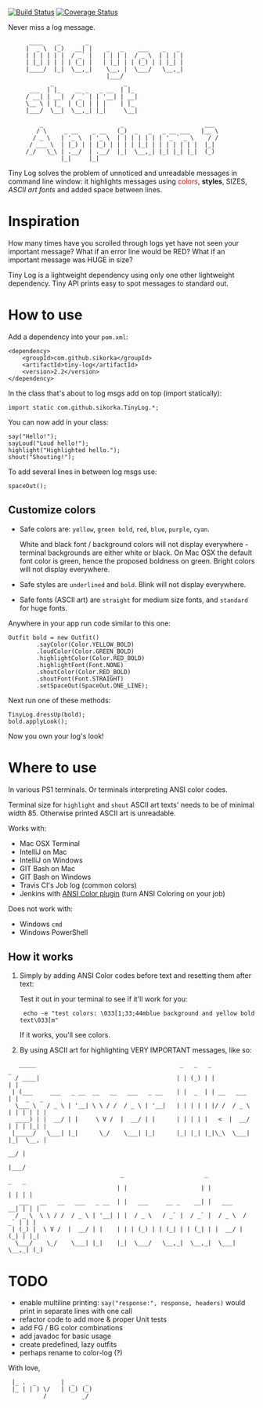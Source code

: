 [![Build Status](https://travis-ci.org/sikorka/tiny-log.svg?branch=master)](https://travis-ci.org/sikorka/tiny-log)
[![Coverage Status](https://coveralls.io/repos/github/sikorka/tiny-log/badge.svg)](https://coveralls.io/github/sikorka/tiny-log)

Never miss a log message.

          ____    _       _                             
         |  _ \  (_)   __| |    _   _    ___    _   _   
         | | | | | |  / _` |   | | | |  / _ \  | | | |  
         | |_| | | | | (_| |   | |_| | | (_) | | |_| |  
         |____/  |_|  \__,_|    \__, |  \___/   \__,_|  
                                |___/                   
                _                    _     
          ___  | |_    __ _   _ __  | |_   
         / __| | __|  / _` | | '__| | __|  
         \__ \ | |_  | (_| | | |    | |_   
         |___/  \__|  \__,_| |_|     \__|  
                                           
             _                      _                       ___   
            / \     _ __    _ __   (_)  _   _   _ __ ___   |__ \  
           / _ \   | '_ \  | '_ \  | | | | | | | '_ ` _ \    / /  
          / ___ \  | |_) | | |_) | | | | |_| | | | | | | |  |_|   
         /_/   \_\ | .__/  | .__/  |_|  \__,_| |_| |_| |_|  (_)   
                   |_|     |_|                                    


Tiny Log solves the problem of unnoticed and unreadable messages in command line window: it highlights 
messages using <font color="red">colors</font>, **styles**, SIZES, *ASCII art fonts* and added space 
between lines. 


Inspiration
===========

How many times have you scrolled through logs yet have not seen your important message? 
What if an error line would be RED? What if an important message was HUGE in size? 

Tiny Log is a lightweight dependency using only one other lightweight dependency. 
Tiny API prints easy to spot messages to standard out. 


How to use
==========

Add a dependency into your `pom.xml`:

    <dependency>
        <groupId>com.github.sikorka</groupId>
        <artifactId>tiny-log</artifactId>
        <version>2.2</version>
    </dependency>

In the class that's about to log msgs add on top (import statically): 

    import static com.github.sikorka.TinyLog.*;

You can now add in your class:
    
    say("Hello!");
    sayLoud("Loud hello!");
    highlight("Highlighted hello.");
    shout("Shouting!");

To add several lines in between log msgs use: 

    spaceOut();


Customize colors
----------------

* Safe colors are: `yellow`, `green bold`, `red`, `blue`, `purple`, `cyan`.

  White and black font / background colors will not display everywhere - terminal 
  backgrounds are either white or black. On Mac OSX the default font color is 
  green, hence the proposed boldness on green. Bright colors will not display everywhere.

* Safe styles are `underlined` and `bold`.
  Blink will not display everywhere.
  
* Safe fonts (ASCII art) are `straight` for medium size fonts, and `standard` for huge fonts.

Anywhere in your app run code similar to this one: 

    Outfit bold = new Outfit()
            .sayColor(Color.YELLOW_BOLD)
            .loudColor(Color.GREEN_BOLD)
            .highlightColor(Color.RED_BOLD)
            .highlightFont(Font.NONE)
            .shoutColor(Color.RED_BOLD)
            .shoutFont(Font.STRAIGHT)
            .setSpaceOut(SpaceOut.ONE_LINE);

Next run one of these methods: 

    TinyLog.dressUp(bold);
    bold.applyLook();

Now you own your log's look!


Where to use
============

In various PS1 terminals. Or terminals interpreting ANSI color codes. 

Terminal size for `highlight` and `shout` ASCII art texts' needs to 
be of minimal width 85. Otherwise printed ASCII art is unreadable. 

Works with: 

- Mac OSX Terminal 
- IntelliJ on Mac
- IntelliJ on Windows 
- GIT Bash on Mac 
- GIT Bash on Windows 
- Travis CI's Job log (common colors)
- Jenkins with [ANSI Color plugin](https://wiki.jenkins.io/display/JENKINS/AnsiColor+Plugin) (turn ANSI Coloring on your job) 

Does not work with: 

- Windows `cmd` 
- Windows PowerShell 


How it works
------------

1. Simply by adding ANSI Color codes before text and resetting them after text: 

    Test it out in your terminal to see if it'll work for you: 

        echo -e "test colors: \033[1;33;44mblue background and yellow bold text\033[m"
        
    If it works, you'll see colors.

2. By using ASCII art for highlighting VERY IMPORTANT messages, like so: 

```
   _____                                         _   _   _             _         
  / ____|                                       | | (_) | |           | |        
 | (___     ___   _ __  __   __   ___   _ __    | |  _  | | __   ___  | |  _   _ 
  \___ \   / _ \ | '__| \ \ / /  / _ \ | '__|   | | | | | |/ /  / _ \ | | | | | |
  ____) | |  __/ | |     \ V /  |  __/ | |      | | | | |   <  |  __/ | | | |_| |
 |_____/   \___| |_|      \_/    \___| |_|      |_| |_| |_|\_\  \___| |_|  \__, |
                                                                            __/ |
                                                                           |___/ 
                                _                       _              _   _ 
                               | |                     | |            | | | |
   ___   __   __   ___   _ __  | |   ___     __ _    __| |   ___    __| | | |
  / _ \  \ \ / /  / _ \ | '__| | |  / _ \   / _` |  / _` |  / _ \  / _` | | |
 | (_) |  \ V /  |  __/ | |    | | | (_) | | (_| | | (_| | |  __/ | (_| | |_|
  \___/    \_/    \___| |_|    |_|  \___/   \__,_|  \__,_|  \___|  \__,_| (_)
```


TODO
====

- enable multiline printing: `say("response:", response, headers)` would print in separate lines with one call
- refactor code to add more & proper Unit tests
- add FG / BG color combinations
- add javadoc for basic usage
- create predefined, lazy outfits
- perhaps rename to color-log (?)


With love,
```
 |_ .  _       |  _   _    
 |_ | | ) \/   | (_) (_)   
          /          _/   
```